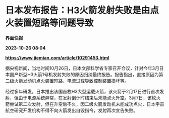 # 日本发布报告：H3火箭发射失败是由点火装置短路等问题导致
**界面快报**

**2023-10-26 08:04**

**https://www.jiemian.com/article/10291453.html**

据央视新闻，当地时间10月26日，日本文部科学省专家召开会议，针对今年3月日本国产新型H3火箭1号机发射失败的原因归纳最终报告。报告指出，直接原因为第二级火箭发动机点火装置短路、电流过载导致控制装置损坏等。

经过多年研发，日本推出该国首枚H3大型运载火箭，该火箭于2月17日进行首次发射，但由于电源系统异常，在发射倒计时结束后未能点火升空。3月7日，该枚火箭尝试第二次发射，但在升空后不久，因二级火箭发动机未能成功点火，日本宇宙航空研究开发机构不得不向火箭发出自毁指令，发射再次宣告失败。